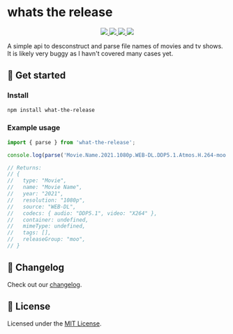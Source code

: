 # whats the release

<p align="center">
  <a href="https://app.circleci.com/pipelines/github/grbull/whats-the-release">
    <img src="https://img.shields.io/circleci/build/github/grbull/whats-the-release?style=flat-square" />
  </a>
  <a href="https://github.com/grbull/whats-the-release/blob/master/CHANGELOG.md">
    <img src="https://img.shields.io/github/package-json/v/grbull/whats-the-release?style=flat-square" />
  </a>
  <a href="https://github.com/grbull/whats-the-release/blob/master/LICENSE">
    <img src="https://img.shields.io/github/license/grbull/whats-the-release?style=flat-square" />
  </a>
  <a href="https://app.codecov.io/gh/grbull/whats-the-release">
    <img src="https://img.shields.io/codecov/c/gh/grbull/whats-the-release?style=flat-square" />
  </a>
</p>

A simple api to desconstruct and parse file names of movies and tv shows. It is likely very buggy as I havn't covered many cases yet.

## 🚀 Get started

### Install

```bash
npm install what-the-release
```

### Example usage

```typescript
import { parse } from 'what-the-release';

console.log(parse('Movie.Name.2021.1080p.WEB-DL.DDP5.1.Atmos.H.264-moo'));

// Returns:
// {
//   type: "Movie",
//   name: "Movie Name",
//   year: "2021",
//   resolution: "1080p",
//   source: "WEB-DL",
//   codecs: { audio: "DDP5.1", video: "X264" },
//   container: undefined,
//   mimeType: undefined,
//   tags: [],
//   releaseGroup: "moo",
// }
```

## 📖 Changelog

Check out our [changelog](./CHANGELOG.md).

## 📝 License

Licensed under the [MIT License](./LICENSE).
